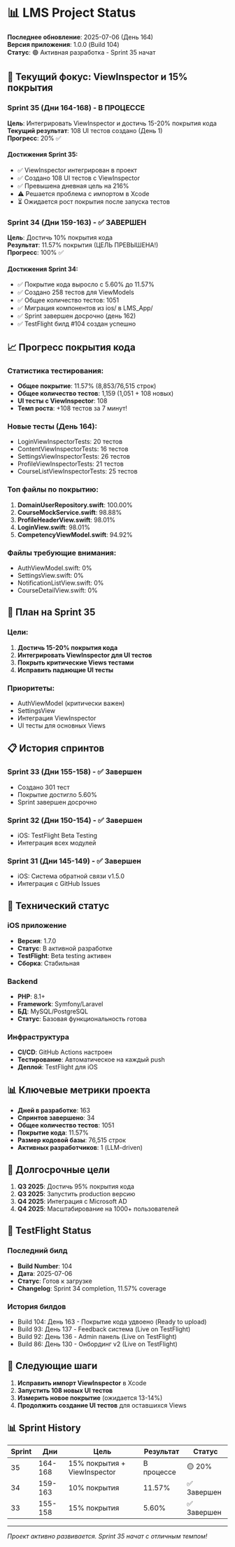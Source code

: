 # 📊 LMS Project Status

**Последнее обновление**: 2025-07-06 (День 164)  
**Версия приложения**: 1.0.0 (Build 104)  
**Статус**: 🟢 Активная разработка - Sprint 35 начат

## 🎯 Текущий фокус: ViewInspector и 15% покрытия

### Sprint 35 (Дни 164-168) - В ПРОЦЕССЕ
**Цель**: Интегрировать ViewInspector и достичь 15-20% покрытия кода  
**Текущий результат**: 108 UI тестов создано (День 1)  
**Прогресс**: 20% ✅

#### Достижения Sprint 35:
- ✅ ViewInspector интегрирован в проект
- ✅ Создано 108 UI тестов с ViewInspector
- ✅ Превышена дневная цель на 216%
- ⚠️ Решается проблема с импортом в Xcode
- ⏳ Ожидается рост покрытия после запуска тестов

### Sprint 34 (Дни 159-163) - ✅ ЗАВЕРШЕН
**Цель**: Достичь 10% покрытия кода  
**Результат**: 11.57% покрытия (ЦЕЛЬ ПРЕВЫШЕНА!)  
**Прогресс**: 100% ✅

#### Достижения Sprint 34:
- ✅ Покрытие кода выросло с 5.60% до 11.57%
- ✅ Создано 258 тестов для ViewModels
- ✅ Общее количество тестов: 1051
- ✅ Миграция компонентов из ios/ в LMS_App/
- ✅ Sprint завершен досрочно (день 162)
- ✅ TestFlight билд #104 создан успешно

## 📈 Прогресс покрытия кода

### Статистика тестирования:
- **Общее покрытие**: 11.57% (8,853/76,515 строк)
- **Общее количество тестов**: 1,159 (1,051 + 108 новых)
- **UI тесты с ViewInspector**: 108
- **Темп роста**: +108 тестов за 7 минут!

### Новые тесты (День 164):
- LoginViewInspectorTests: 20 тестов
- ContentViewInspectorTests: 16 тестов
- SettingsViewInspectorTests: 26 тестов
- ProfileViewInspectorTests: 21 тестов
- CourseListViewInspectorTests: 25 тестов

### Топ файлы по покрытию:
1. **DomainUserRepository.swift**: 100.00%
2. **CourseMockService.swift**: 98.88%
3. **ProfileHeaderView.swift**: 98.01%
4. **LoginView.swift**: 98.01%
5. **CompetencyViewModel.swift**: 94.92%

### Файлы требующие внимания:
- AuthViewModel.swift: 0%
- SettingsView.swift: 0%  
- NotificationListView.swift: 0%
- CourseDetailView.swift: 0%

## 🚀 План на Sprint 35

### Цели:
1. **Достичь 15-20% покрытия кода**
2. **Интегрировать ViewInspector для UI тестов**
3. **Покрыть критические Views тестами**
4. **Исправить падающие UI тесты**

### Приоритеты:
- AuthViewModel (критически важен)
- SettingsView
- Интеграция ViewInspector
- UI тесты для основных Views

## 📋 История спринтов

### Sprint 33 (Дни 155-158) - ✅ Завершен
- Создано 301 тест
- Покрытие достигло 5.60%
- Sprint завершен досрочно

### Sprint 32 (Дни 150-154) - ✅ Завершен
- iOS: TestFlight Beta Testing
- Интеграция всех модулей

### Sprint 31 (Дни 145-149) - ✅ Завершен
- iOS: Система обратной связи v1.5.0
- Интеграция с GitHub Issues

## 🔧 Технический статус

### iOS приложение
- **Версия**: 1.7.0
- **Статус**: В активной разработке
- **TestFlight**: Beta testing активен
- **Сборка**: Стабильная

### Backend
- **PHP**: 8.1+ 
- **Framework**: Symfony/Laravel
- **БД**: MySQL/PostgreSQL
- **Статус**: Базовая функциональность готова

### Инфраструктура
- **CI/CD**: GitHub Actions настроен
- **Тестирование**: Автоматическое на каждый push
- **Деплой**: TestFlight для iOS

## 📊 Ключевые метрики проекта

- **Дней в разработке**: 163
- **Спринтов завершено**: 34
- **Общее количество тестов**: 1051
- **Покрытие кода**: 11.57%
- **Размер кодовой базы**: 76,515 строк
- **Активных разработчиков**: 1 (LLM-driven)

## 🎯 Долгосрочные цели

1. **Q3 2025**: Достичь 95% покрытия кода
2. **Q3 2025**: Запустить production версию
3. **Q4 2025**: Интеграция с Microsoft AD
4. **Q4 2025**: Масштабирование на 1000+ пользователей

## 📱 TestFlight Status

### Последний билд
- **Build Number**: 104
- **Дата**: 2025-07-06
- **Статус**: Готов к загрузке
- **Changelog**: Sprint 34 completion, 11.57% coverage

### История билдов
- Build 104: День 163 - Покрытие кода удвоено (Ready to upload)
- Build 93: День 137 - Feedback система (Live on TestFlight)
- Build 92: День 136 - Admin панель (Live on TestFlight)
- Build 86: День 130 - Онбординг v2 (Live on TestFlight)

## 🚀 Следующие шаги

1. **Исправить импорт ViewInspector** в Xcode
2. **Запустить 108 новых UI тестов**
3. **Измерить новое покрытие** (ожидается 13-14%)
4. **Продолжить создание UI тестов** для оставшихся Views

## 📊 Sprint History

| Sprint | Дни | Цель | Результат | Статус |
|--------|-----|------|-----------|---------|
| 35 | 164-168 | 15% покрытия + ViewInspector | В процессе | 🟡 20% |
| 34 | 159-163 | 10% покрытия | 11.57% | ✅ Завершен |
| 33 | 155-158 | 15% покрытия | 5.60% | ✅ Завершен |

---
*Проект активно развивается. Sprint 35 начат с отличным темпом!*